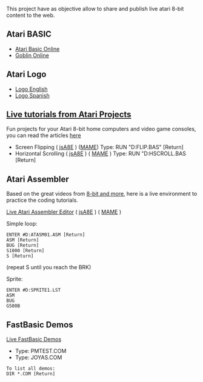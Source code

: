 This project have as objective allow to share and publish live atari 8-bit content to the web.

## Atari BASIC

- [Atari Basic Online](https://eahumada.github.io/AtariOnline/basic/basic-mame.html?)
- [Goblin Online](https://eahumada.github.io/AtariOnline/basic/goblin-mame.html?)


## Atari Logo

- [Logo English](https://eahumada.github.io/logo/logoeng-mame.html)
- [Logo Spanish](https://eahumada.github.io/logo/logospa-mame.html)

## [Live tutorials from Atari Projects](http://atariprojects.org/)

Fun projects for your Atari 8-bit home computers and video game consoles, you can read the articles [here](http://atariprojects.org/)

- Screen Flipping ( [jsA8E](https://eahumada.github.io/AtariOnline/atariprojects.html?disk_filename=flip.atr) ) ([MAME](https://eahumada.github.io/AtariOnline/atariprojects/basic-mame.html)) Type: RUN "D:FLIP.BAS" [Return]
- Horizontal Scrolling ( [jsA8E](https://eahumada.github.io/AtariOnline/atariprojects.html?disk_filename=scrolling.atr) ) ( [MAME](https://eahumada.github.io/AtariOnline/atariprojects/basic-mame.html) ) Type: RUN "D:HSCROLL.BAS [Return]


## Atari Assembler

Based on the great videos from [8-bit and more](https://www.youtube.com/watch?v=gOIa6_2_sxw), here is a live environment to practice the coding tutorials.

[Live Atari Assembler Editor](https://eahumada.github.io/AtariOnline/assembler/assembler-mame.html) ( [jsA8E](https://eahumada.github.io/AtariOnline/assembler.html?disk_filename=atariassembler.atr) )
( [MAME](https://eahumada.github.io/AtariOnline/assembler.assembler-mame.html) )

Simple loop:
```
ENTER #D:ATASM01.ASM [Return]
ASM [Return]
BUG [Return]
S1000 [Return]
S [Return]
```
(repeat S until you reach the BRK)

Sprite:
```
ENTER #D:SPRITE1.LST
ASM
BUG
G500B
```

## FastBasic Demos

[Live FastBasic Demos](https://eahumada.github.io/AtariOnline/fastbasic/fastbasic-mame.html) 

- Type: PMTEST.COM
- Type: JOYAS.COM

```
To list all demos:
DIR *.COM [Return]
```

